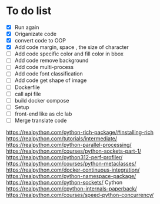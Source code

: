# To do list
- [x] Run again
- [x] Origanizate code
- [x] convert code to OOP
- [x] Add code margin, space , the size of character
- [ ] Add code specific color and fill color in bbox
- [ ] Add code remove background
- [ ] Add code multi-process
- [ ] Add code font classification
- [ ] Add code get shape of image
- [ ] Dockerfile
- [ ] call api file
- [ ] build docker compose
- [ ] Setup
- [ ] front-end like as clc lab
- [ ] Merge translate code

https://realpython.com/python-rich-package/#installing-rich
https://realpython.com/tutorials/intermediate/
https://realpython.com/python-parallel-processing/
https://realpython.com/courses/python-sockets-part-1/
https://realpython.com/python312-perf-profiler/
https://realpython.com/courses/python-metaclasses/
https://realpython.com/docker-continuous-integration/
https://realpython.com/python-namespace-package/
https://realpython.com/python-sockets/
Cython
https://realpython.com/cpython-internals-paperback/
https://realpython.com/courses/speed-python-concurrency/
